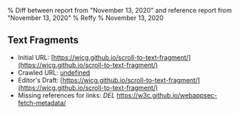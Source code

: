 % Diff between report from "November 13, 2020" and reference report from "November 13, 2020"
% Reffy
% November 13, 2020

## Text Fragments

- Initial URL: [https://wicg.github.io/scroll-to-text-fragment/](https://wicg.github.io/scroll-to-text-fragment/)
- Crawled URL: [undefined](undefined)
- Editor's Draft: [https://wicg.github.io/scroll-to-text-fragment/](https://wicg.github.io/scroll-to-text-fragment/)
- Missing references for links: *DEL* https://w3c.github.io/webappsec-fetch-metadata/


